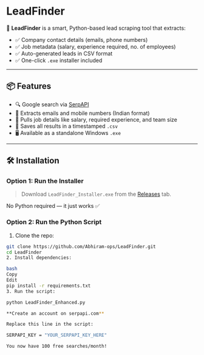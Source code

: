 # LeadFinder

🚀 **LeadFinder** is a smart, Python-based lead scraping tool that extracts:
- ✅ Company contact details (emails, phone numbers)
- ✅ Job metadata (salary, experience required, no. of employees)
- ✅ Auto-generated leads in CSV format
- ✅ One-click `.exe` installer included

---

## 📦 Features

- 🔍 Google search via [SerpAPI](https://serpapi.com/)
- 📧 Extracts emails and mobile numbers (Indian format)
- 🧠 Pulls job details like salary, required experience, and team size
- 📁 Saves all results in a timestamped `.csv`
- 🖥️ Available as a standalone Windows `.exe`

---

## 🛠 Installation

### Option 1: Run the Installer
> Download `LeadFinder_Installer.exe` from the [Releases](https://github.com/Abhiram-ops/LeadFinder/releases) tab.

No Python required — it just works ✅

### Option 2: Run the Python Script

1. Clone the repo:
```bash
git clone https://github.com/Abhiram-ops/LeadFinder.git
cd LeadFinder
2. Install dependencies:

bash
Copy
Edit
pip install -r requirements.txt
3. Run the script:

python LeadFinder_Enhanced.py

**Create an account on serpapi.com**

Replace this line in the script:

SERPAPI_KEY = "YOUR_SERPAPI_KEY_HERE"

You now have 100 free searches/month!

